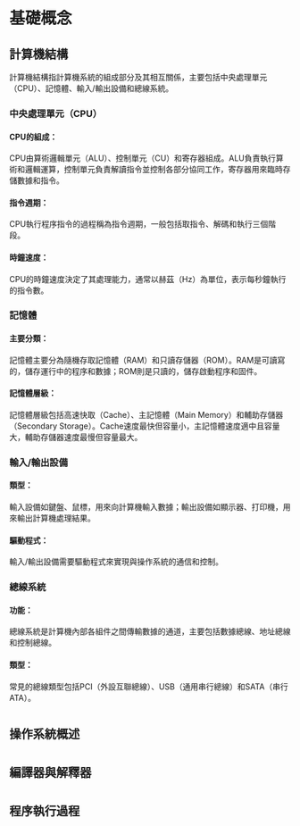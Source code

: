# 基礎概念

## 計算機結構

計算機結構指計算機系統的組成部分及其相互關係，主要包括中央處理單元（CPU）、記憶體、輸入/輸出設備和總線系統。

### 中央處理單元（CPU）
#### CPU的組成： 
CPU由算術邏輯單元（ALU）、控制單元（CU）和寄存器組成。ALU負責執行算術和邏輯運算，控制單元負責解讀指令並控制各部分協同工作，寄存器用來臨時存儲數據和指令。
#### 指令週期： 
CPU執行程序指令的過程稱為指令週期，一般包括取指令、解碼和執行三個階段。
#### 時鐘速度： 
CPU的時鐘速度決定了其處理能力，通常以赫茲（Hz）為單位，表示每秒鐘執行的指令數。

### 記憶體
#### 主要分類： 
記憶體主要分為隨機存取記憶體（RAM）和只讀存儲器（ROM）。RAM是可讀寫的，儲存運行中的程序和數據；ROM則是只讀的，儲存啟動程序和固件。
#### 記憶體層級： 
記憶體層級包括高速快取（Cache）、主記憶體（Main Memory）和輔助存儲器（Secondary Storage）。Cache速度最快但容量小，主記憶體速度適中且容量大，輔助存儲器速度最慢但容量最大。

### 輸入/輸出設備
#### 類型： 
輸入設備如鍵盤、鼠標，用來向計算機輸入數據；輸出設備如顯示器、打印機，用來輸出計算機處理結果。
#### 驅動程式： 
輸入/輸出設備需要驅動程式來實現與操作系統的通信和控制。

### 總線系統
#### 功能： 
總線系統是計算機內部各組件之間傳輸數據的通道，主要包括數據總線、地址總線和控制總線。
#### 類型： 
常見的總線類型包括PCI（外設互聯總線）、USB（通用串行總線）和SATA（串行ATA）。
#

## 操作系統概述

#

## 編譯器與解釋器

#

## 程序執行過程